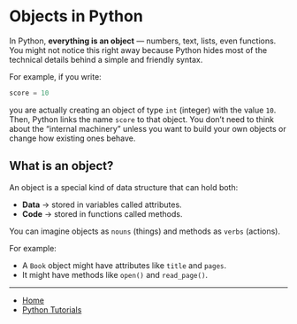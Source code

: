 # Objects in Python

In Python, **everything is an object** — numbers, text, lists, even functions.
You might not notice this right away because Python hides most of the technical details behind a simple and friendly syntax.


For example, if you write:

```py
score = 10
```

you are actually creating an object of type `int` (integer) with the value `10`. Then, Python links 
the name `score` to that object. You don’t need to think about the “internal machinery” unless you want to build your own objects 
or change how existing ones behave.

## What is an object?

An object is a special kind of data structure that can hold both:
- **Data** → stored in variables called attributes.
- **Code** → stored in functions called methods.

You can imagine objects as `nouns` (things) and methods as `verbs` (actions).

For example:
- A `Book` object might have attributes like `title` and `pages`.
- It might have methods like `open()` and `read_page()`.



---

- [Home](./../../README.md)
- [Python Tutorials](./../tutorials.md)